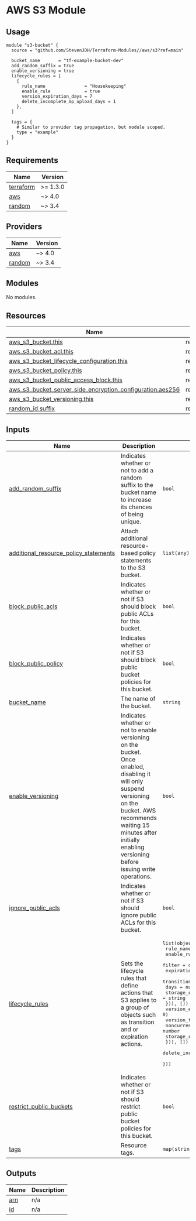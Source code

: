 # AWS S3 Module

## Usage

```hcl
module "s3-bucket" {
  source = "github.com/StevenJDH/Terraform-Modules//aws/s3?ref=main"

  bucket_name       = "tf-example-bucket-dev"
  add_random_suffix = true
  enable_versioning = true
  lifecycle_rules = [
    {
      rule_name               = "Housekeeping"
      enable_rule             = true
      version_expiration_days = 7
      delete_incomplete_mp_upload_days = 1
    },
  ]

  tags = {
    # Similar to provider tag propagation, but module scoped.
    type = "example"
  }
}
```

<!-- BEGIN_TF_DOCS -->
## Requirements

| Name | Version |
|------|---------|
| <a name="requirement_terraform"></a> [terraform](#requirement\_terraform) | >= 1.3.0 |
| <a name="requirement_aws"></a> [aws](#requirement\_aws) | ~> 4.0 |
| <a name="requirement_random"></a> [random](#requirement\_random) | ~> 3.4 |

## Providers

| Name | Version |
|------|---------|
| <a name="provider_aws"></a> [aws](#provider\_aws) | ~> 4.0 |
| <a name="provider_random"></a> [random](#provider\_random) | ~> 3.4 |

## Modules

No modules.

## Resources

| Name | Type |
|------|------|
| [aws_s3_bucket.this](https://registry.terraform.io/providers/hashicorp/aws/latest/docs/resources/s3_bucket) | resource |
| [aws_s3_bucket_acl.this](https://registry.terraform.io/providers/hashicorp/aws/latest/docs/resources/s3_bucket_acl) | resource |
| [aws_s3_bucket_lifecycle_configuration.this](https://registry.terraform.io/providers/hashicorp/aws/latest/docs/resources/s3_bucket_lifecycle_configuration) | resource |
| [aws_s3_bucket_policy.this](https://registry.terraform.io/providers/hashicorp/aws/latest/docs/resources/s3_bucket_policy) | resource |
| [aws_s3_bucket_public_access_block.this](https://registry.terraform.io/providers/hashicorp/aws/latest/docs/resources/s3_bucket_public_access_block) | resource |
| [aws_s3_bucket_server_side_encryption_configuration.aes256](https://registry.terraform.io/providers/hashicorp/aws/latest/docs/resources/s3_bucket_server_side_encryption_configuration) | resource |
| [aws_s3_bucket_versioning.this](https://registry.terraform.io/providers/hashicorp/aws/latest/docs/resources/s3_bucket_versioning) | resource |
| [random_id.suffix](https://registry.terraform.io/providers/hashicorp/random/latest/docs/resources/id) | resource |

## Inputs

| Name | Description | Type | Default | Required |
|------|-------------|------|---------|:--------:|
| <a name="input_add_random_suffix"></a> [add\_random\_suffix](#input\_add\_random\_suffix) | Indicates whether or not to add a random suffix to the bucket name to increase its chances of being unique. | `bool` | `false` | no |
| <a name="input_additional_resource_policy_statements"></a> [additional\_resource\_policy\_statements](#input\_additional\_resource\_policy\_statements) | Attach additional resource-based policy statements to the S3 bucket. | `list(any)` | `[]` | no |
| <a name="input_block_public_acls"></a> [block\_public\_acls](#input\_block\_public\_acls) | Indicates whether or not if S3 should block public ACLs for this bucket. | `bool` | `true` | no |
| <a name="input_block_public_policy"></a> [block\_public\_policy](#input\_block\_public\_policy) | Indicates whether or not if S3 should block public bucket policies for this bucket. | `bool` | `true` | no |
| <a name="input_bucket_name"></a> [bucket\_name](#input\_bucket\_name) | The name of the bucket. | `string` | n/a | yes |
| <a name="input_enable_versioning"></a> [enable\_versioning](#input\_enable\_versioning) | Indicates whether or not to enable versioning on the bucket. Once enabled, disabling it will only suspend versioning on the bucket. AWS recommends waiting 15 minutes after initially enabling versioning before issuing write operations. | `bool` | `true` | no |
| <a name="input_ignore_public_acls"></a> [ignore\_public\_acls](#input\_ignore\_public\_acls) | Indicates whether or not if S3 should ignore public ACLs for this bucket. | `bool` | `true` | no |
| <a name="input_lifecycle_rules"></a> [lifecycle\_rules](#input\_lifecycle\_rules) | Sets the lifecycle rules that define actions that S3 applies to a group of objects such as transition and or expiration actions. | <pre>list(object({<br>    rule_name               = string<br>    enable_rule             = bool<br>    filter                  = optional(string)<br>    expiration_days         = optional(number, 0)<br>    transition              = optional(list(object({<br>      days          = number<br>      storage_class = string<br>    })), [])<br>    version_expiration_days = optional(number, 0)<br>    version_transition      = optional(list(object({<br>      noncurrent_days = number<br>      storage_class   = string<br>    })), [])<br>    delete_incomplete_mp_upload_days = optional(number, 0)<br>  }))</pre> | <pre>[<br>  {<br>    "delete_incomplete_mp_upload_days": 1,<br>    "enable_rule": true,<br>    "expiration_days": 0,<br>    "filter": null,<br>    "rule_name": "Housekeeping",<br>    "transition": [],<br>    "version_expiration_days": 30,<br>    "version_transition": []<br>  }<br>]</pre> | no |
| <a name="input_restrict_public_buckets"></a> [restrict\_public\_buckets](#input\_restrict\_public\_buckets) | Indicates whether or not if S3 should restrict public bucket policies for this bucket. | `bool` | `true` | no |
| <a name="input_tags"></a> [tags](#input\_tags) | Resource tags. | `map(string)` | `null` | no |

## Outputs

| Name | Description |
|------|-------------|
| <a name="output_arn"></a> [arn](#output\_arn) | n/a |
| <a name="output_id"></a> [id](#output\_id) | n/a |
<!-- END_TF_DOCS -->